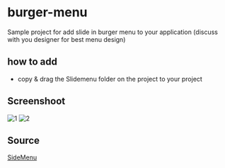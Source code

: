 # burger-menu
Sample project for add slide in burger menu to your application (discuss with you designer for best menu design)

## how to add
- copy & drag the Slidemenu folder on the project to your project

## Screenshoot
![1](https://user-images.githubusercontent.com/1490342/43820439-7b3a2b7a-9b10-11e8-8540-147926f4f1b4.png)
![2](https://user-images.githubusercontent.com/1490342/43820440-7b6d2b24-9b10-11e8-9eb3-2ef1891a19e9.png)

## Source
[SideMenu](https://github.com/jonkykong/SideMenu)
